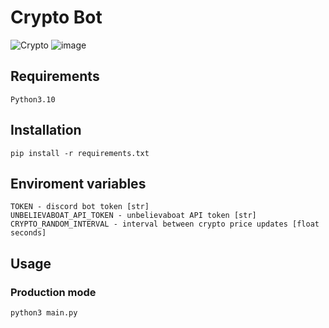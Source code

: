 # Crypto Bot

![Crypto](https://cdn.discordapp.com/attachments/704387250351243425/1107713575277039739/crypto_proj_1.png)
![image](https://github.com/yoggys/cryptobot/assets/61660055/4c66fb2c-45fe-4a70-8d18-9f2df97f5933)

## Requirements

```
Python3.10
```

## Installation

```
pip install -r requirements.txt
```

## Enviroment variables

```
TOKEN - discord bot token [str]
UNBELIEVABOAT_API_TOKEN - unbelievaboat API token [str]
CRYPTO_RANDOM_INTERVAL - interval between crypto price updates [float seconds]
```

## Usage

### Production mode

```
python3 main.py
```
